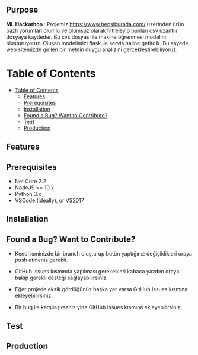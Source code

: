 ## Purpose

<b>ML Hackathon </b>: Projemiz https://www.hepsiburada.com/ üzerinden ürün bazlı yorumları olumlu ve olumsuz olarak filtreleyip bunları csv uzantılı dosyaya kaydeder. Bu cvs dosyası ile makine öğrenmesi modelini oluşturuyoruz. Oluşan modelimizi flask ile servis haline getirdik. Bu sayede web sitemizde girilen bir metnin duygu analizini gerçekleştirebiliyoruz.<br>

# Table of Contents

- [Table of Contents](#table-of-contents)
	- [Features](#features)
	- [Prerequisites](#prerequisites)
	- [Installation](#installation)
	- [Found a Bug? Want to Contribute?](#found-a-bug-want-to-contribute)
	- [Test](#test)
	- [Production](#production)

## Features




## Prerequisites

* Net Core 2.2
* NodeJS >= 10.x
* Python 3.x
* VSCode (ideally), or VS2017

## Installation



## Found a Bug? Want to Contribute?

* Kendi isminizde bir branch oluşturup bütün yaptığınız değişiklikleri oraya push etmeniz gerekir.
* GitHub Issues kısmında yapılması gerekenleri kabaca yazdım oraya bakıp gerekli desteği sağlayabilirsiniz.
* Eğer projede eksik gördüğünüz başka yer varsa GitHub Issues kısmına ekleyebilirsiniz.

* Bir bug ile karşılaşırsanız yine GitHub Issues kısmına ekleyebilirsiniz.

## Test

## Production
